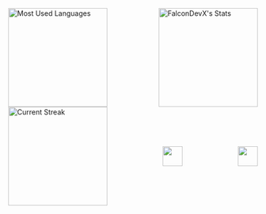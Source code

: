 <div style="display: flex; justify-content: space-between; align-items: center;">
  <img src="https://github-readme-stats.vercel.app/api/top-langs/?username=FalconDevX&theme=tokyonight&show_icons=true&hide_border=true&layout=compact" alt="Most Used Languages" style="height: 200px;"/>
  <img src="https://github-readme-stats.vercel.app/api?username=FalconDevX&theme=tokyonight&show_icons=true&hide_border=true&count_private=true" alt="FalconDevX's Stats" style="height: 200px;"/> 
</div>

<div style="display: flex; justify-content: space-between; align-items: center;">
  <img src="https://github-readme-streak-stats.herokuapp.com/?user=FalconDevX&theme=tokyonight&hide_border=true" alt="Current Streak" style="height: 200px;"/>
  <img src="https://skillicons.dev/icons?i=dotnet,cpp,c,python&theme=dark" style="height: 40px; vertical-align: top;"/>
  <img src="https://skillicons.dev/icons?i=js,react,html,css&theme=dark" style="height: 40px; vertical-align: middle;"/>
<!--     <div style="display: flex; gap: 10px; align-items: center; height: 200px;">
        <a href="https://skillicons.dev">
            <img src="https://skillicons.dev/icons?i=dotnet,cpp,c,python&theme=dark" style="height: 40px; vertical-align: middle;"/>
        </a>
        <a href="https://skillicons.dev">
            <img src="https://skillicons.dev/icons?i=js,react,html,css&theme=dark" style="height: 40px; vertical-align: middle;"/>
        </a>
    </div> -->
</div>
